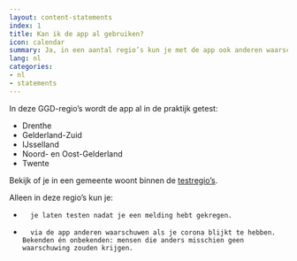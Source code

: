 ```yaml
---
layout: content-statements
index: 1
title: Kan ik de app al gebruiken?
icon: calendar
summary: Ja, in een aantal regio’s kun je met de app ook anderen waarschuwen als je corona hebt.
lang: nl
categories:
- nl
- statements
---
```


In deze GGD-regio’s wordt de app al in de praktijk getest:
-  	Drenthe
-  	Gelderland-Zuid
-  	IJsselland
-  	Noord- en Oost-Gelderland
-  	Twente
 
Bekijk of je in een gemeente woont binnen de [testregio’s](https://www.regioatlas.nl/indelingen/indelingen_indeling/t/ggd_s). 
 
Alleen in deze regio’s kun je:
-   	je laten testen nadat je een melding hebt gekregen.
-   	via de app anderen waarschuwen als je corona blijkt te hebben. Bekenden én onbekenden: mensen die anders misschien geen waarschuwing zouden krijgen.
